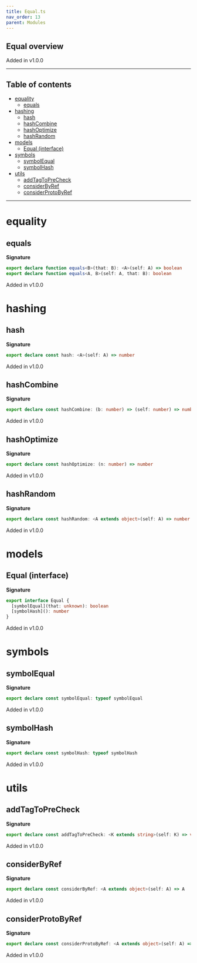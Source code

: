 ```yaml
---
title: Equal.ts
nav_order: 13
parent: Modules
---
```


## Equal overview

Added in v1.0.0

---

<h2 class="text-delta">Table of contents</h2>

- [equality](#equality)
  - [equals](#equals)
- [hashing](#hashing)
  - [hash](#hash)
  - [hashCombine](#hashcombine)
  - [hashOptimize](#hashoptimize)
  - [hashRandom](#hashrandom)
- [models](#models)
  - [Equal (interface)](#equal-interface)
- [symbols](#symbols)
  - [symbolEqual](#symbolequal)
  - [symbolHash](#symbolhash)
- [utils](#utils)
  - [addTagToPreCheck](#addtagtoprecheck)
  - [considerByRef](#considerbyref)
  - [considerProtoByRef](#considerprotobyref)

---

# equality

## equals

**Signature**

```ts
export declare function equals<B>(that: B): <A>(self: A) => boolean
export declare function equals<A, B>(self: A, that: B): boolean
```

Added in v1.0.0

# hashing

## hash

**Signature**

```ts
export declare const hash: <A>(self: A) => number
```

Added in v1.0.0

## hashCombine

**Signature**

```ts
export declare const hashCombine: (b: number) => (self: number) => number
```

Added in v1.0.0

## hashOptimize

**Signature**

```ts
export declare const hashOptimize: (n: number) => number
```

Added in v1.0.0

## hashRandom

**Signature**

```ts
export declare const hashRandom: <A extends object>(self: A) => number
```

Added in v1.0.0

# models

## Equal (interface)

**Signature**

```ts
export interface Equal {
  [symbolEqual](that: unknown): boolean
  [symbolHash](): number
}
```

Added in v1.0.0

# symbols

## symbolEqual

**Signature**

```ts
export declare const symbolEqual: typeof symbolEqual
```

Added in v1.0.0

## symbolHash

**Signature**

```ts
export declare const symbolHash: typeof symbolHash
```

Added in v1.0.0

# utils

## addTagToPreCheck

**Signature**

```ts
export declare const addTagToPreCheck: <K extends string>(self: K) => void
```

Added in v1.0.0

## considerByRef

**Signature**

```ts
export declare const considerByRef: <A extends object>(self: A) => A
```

Added in v1.0.0

## considerProtoByRef

**Signature**

```ts
export declare const considerProtoByRef: <A extends object>(self: A) => A
```

Added in v1.0.0

